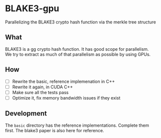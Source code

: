 # BLAKE3-gpu
Parallelizing the BLAKE3 crypto hash function via the merkle tree structure


## What
BLAKE3 is a gg crypto hash function. It has good scope for parallelism.  
We try to extract as much of that parallelism as possible by using GPUs.

## How 
- [ ] Rewrite the basic, reference implemenation in C++
- [ ] Rewrite it again, in CUDA C++
- [ ] Make sure all the tests pass
- [ ] Optimize it, fix memory bandwidth issues if they exist

## Development
The `basic` directory has the reference implementations.
Complete them first. The blake3 paper is also here for reference.
